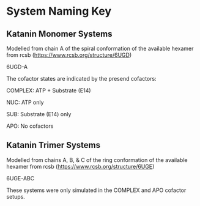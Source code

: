 # System Naming Key
## Katanin Monomer Systems
Modelled from chain A of the spiral conformation of the available hexamer from rcsb (https://www.rcsb.org/structure/6UGD)

6UGD-A

The cofactor states are indicated by the presend cofactors:

COMPLEX: ATP + Substrate (E14)

NUC: ATP only

SUB: Substrate (E14) only

APO: No cofactors

## Katanin Trimer Systems
Modelled from chains A, B, & C of the ring conformation of the available hexamer from rcsb (https://www.rcsb.org/structure/6UGE)

6UGE-ABC

These systems were only simulated in the COMPLEX and APO cofactor setups.
